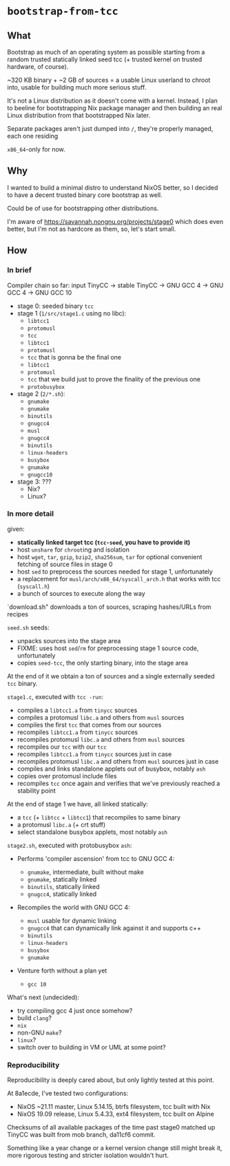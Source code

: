 # `bootstrap-from-tcc`

## What

Bootstrap as much of an operating system as possible
starting from a random trusted statically linked seed tcc
(+ trusted kernel on trusted hardware, of course).

~320 KB binary + ~2 GB of sources = a usable Linux userland to chroot into,
usable for building much more serious stuff.

It's not a Linux distribution as it doesn't come with a kernel.
Instead, I plan to beeline for bootstrapping Nix package manager
and then building an real Linux distribution from that bootstrapped Nix later.

Separate packages aren't just dumped into `/`, they're properly managed,
each one residing

`x86_64`-only for now.

## Why

I wanted to build a minimal distro to understand NixOS better,
so I decided to have a decent trusted binary core bootstrap as well.

Could be of use for bootstrapping other distributions.

I'm aware of https://savannah.nongnu.org/projects/stage0 which does even better,
but I'm not as hardcore as them, so, let's start small.

## How

### In brief

Compiler chain so far:
input TinyCC -> stable TinyCC -> GNU GCC 4 -> GNU GCC 4 -> GNU GCC 10

* stage 0: seeded binary `tcc`
* stage 1 (`1/src/stage1.c` using no libc):
  * `libtcc1`
  * `protomusl`
  * `tcc`
  * `libtcc1`
  * `protomusl`
  * `tcc` that is gonna be the final one
  * `libtcc1`
  * `protomusl`
  * `tcc` that we build just to prove the finality of the previous one
  * `protobusybox`
* stage 2 (`2/*.sh`):
  * `gnumake`
  * `gnumake`
  * `binutils`
  * `gnugcc4`
  * `musl`
  * `gnugcc4`
  * `binutils`
  * `linux-headers`
  * `busybox`
  * `gnumake`
  * `gnugcc10`
* stage 3: ???
  * Nix?
  * Linux?

### In more detail

given:

* **statically linked target tcc (`tcc-seed`, you have to provide it)**
* host `unshare` for `chroot`ing and isolation
* host `wget`, `tar`, `gzip`, `bzip2`, `sha256sum`, `tar`
  for optional convenient fetching of source files in stage 0
* host `sed` to preprocess the sources needed for stage 1, unfortunately
* a replacement for `musl/arch/x86_64/syscall_arch.h` that works with tcc
  (`syscall.h`)
* a bunch of sources to execute along the way

`download.sh" downloads a ton of sources, scraping hashes/URLs from recipes

`seed.sh` seeds:

* unpacks sources into the stage area
* FIXME: uses host `sed`/`rm` for preprocessing stage 1 source code,
  unfortunately
* copies `seed-tcc`, the only starting binary, into the stage area

At the end of it we obtain
a ton of sources and a single externally seeded `tcc` binary.

`stage1.c`, executed with `tcc -run`:

* compiles a `libtcc1.a` from `tinycc` sources
* compiles a protomusl `libc.a` and others from `musl` sources
* compiles the first `tcc` that comes from our sources
* recompiles `libtcc1.a` from `tinycc` sources
* recompiles protomusl `libc.a` and others from `musl` sources
* recompiles our `tcc` with our `tcc`
* recompiles `libtcc1.a` from `tinycc` sources just in case
* recompiles protomusl `libc.a` and others from `musl` sources just in case
* compiles and links standalone applets out of busybox, notably `ash`
* copies over protomusl include files
* recompiles `tcc` once again
  and verifies that we've previously reached a stability point

At the end of stage 1 we have, all linked statically:

* a `tcc` (+ `libtcc` + `libtcc1`) that recompiles to same binary
* a protomusl `libc.a` (+ crt stuff)
* select standalone busybox applets, most notably `ash`

`stage2.sh`, executed with protobusybox `ash`:

* Performs 'compiler ascension' from tcc to GNU GCC 4:
  * `gnumake`, intermediate, built without make
  * `gnumake`, statically linked
  * `binutils`, statically linked
  * `gnugcc4`, statically linked

* Recompiles the world with GNU GCC 4:
  * `musl` usable for dynamic linking
  * `gnugcc4` that can dynamically link against it and supports c++
  * `binutils`
  * `linux-headers`
  * `busybox`
  * `gnumake`

* Venture forth without a plan yet
  * `gcc 10`

What's next (undecided):

* try compiling gcc 4 just once somehow?
* build `clang`?
* `nix`
* non-GNU `make`?
* `linux`?
* switch over to building in VM or UML at some point?

### Reproducibility

Reproducibility is deeply cared about, but only lightly tested at this point.

At 8a1ecde, I've tested two configurations:

* NixOS ~21.11 master, Linux 5.14.15, btrfs filesystem, tcc built with Nix
* NixOS 19.09 release, Linux 5.4.33, ext4 filesystem, tcc built on Alpine

Checksums of all available packages of the time past stage0 matched up
TinyCC was built from mob branch, da11cf6 commit.

Something like a year change or a kernel version change still might break it,
more rigorous testing and stricter isolation wouldn't hurt.
